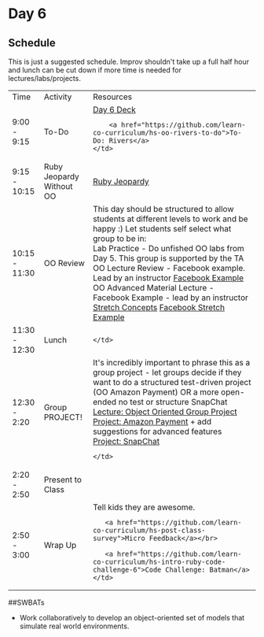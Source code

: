# Day 6

## Schedule

This is just a suggested schedule. Improv shouldn't take up a full half hour and lunch can be cut down if more time is needed for lectures/labs/projects.

<table>
  <tr>
    <td>Time</td>
    <td>Activity</td>
    <td>Resources</td>
  </tr>
  <tr>
    <td>9:00 - 9:15</td>
    <td>To-Do</td>
    <td>
        <a href="https://docs.google.com/presentation/d/1LJMche3oKe13AkUeAhJUXoBKJVF3XPveFdmMJI9WMH4/edit#slide=id.g3f8078aae_018">Day 6 Deck</a></br>

        <a href="https://github.com/learn-co-curriculum/hs-oo-rivers-to-do">To-Do: Rivers</a>
    </td>
  </tr>
  <tr>
    <td>9:15 - 10:15</td>
    <td>Ruby Jeopardy Without OO</td>
    <td>
    <a href="https://docs.google.com/presentation/d/1-5CHVXuU9VmhtIGZjTjzqlQpn-TXgGxWgEkdeQ8EEwE/edit#slide=id.p4">Ruby Jeopardy </a>
    </td>
  </tr>
  <tr>
    <td>10:15 - 11:30</td>
    <td>OO Review</td>
    <td>
      This day should be structured to allow students at different levels to work and be happy :)
      Let students self select what group to be in:
      <br>
      Lab Practice - Do unfished OO labs from Day 5. This group is supported by the TA
      <br>
      OO Lecture Review - Facebook example. Lead by an instructor
        <a href="https://github.com/learn-co-curriculum/hs-ruby1-facebook-review">Facebook Example</a>
      <br>
      OO Advanced Material Lecture - Facebook Example - lead by an instructor
        <a href="strech-oo-concepts">Stretch Concepts</a>
        <a href="https://github.com/learn-co-curriculum/hs-ruby1-facebook-stretch-example"> Facebook Stretch Example</a>
    </td>
  </tr>
  <tr>
    <td>11:30 - 12:30</td>
    <td>Lunch</td>
    <td>
       
    </td>
  </tr>
  <tr>
    <td>12:30 - 2:20</td>
    <td>Group PROJECT!</td>
    <td>
      It's incredibly important to phrase this as a group project - let groups decide if they want to do a structured test-driven project (OO Amazon Payment) OR a more open-ended no test or structure SnapChat
       <a href="lectures/object-oriented-group-project">Lecture: Object Oriented Group Project</a></br>
      <a href="https://github.com/learn-co-curriculum/hs-oo-cash-register">Project: Amazon Payment</a>
      + add suggestions for advanced features
      <a href="https://github.com/learn-co-curriculum/hs-oo-snapchat">Project: SnapChat</a>
  
    </td>
  </tr>
   <tr>
    <td>2:20 - 2:50</td>
    <td>Present to Class</td>
    <td>
   </td>
  </tr>
  <tr>
    <td>2:50 - 3:00</td>
    <td>Wrap Up</td>
    <td>
       Tell kids they are awesome.</br>

       <a href="https://github.com/learn-co-curriculum/hs-post-class-survey">Micro Feedback</a></br>

       <a href="https://github.com/learn-co-curriculum/hs-intro-ruby-code-challenge-6">Code Challenge: Batman</a>
    </td>
  </tr>

</table>

##SWBATs
+ Work collaboratively to develop an object-oriented set of models that simulate real world environments.
